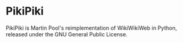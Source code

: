 # PikiPiki
PikiPiki is Martin Pool's reimplementation of WikiWikiWeb in Python, released under the GNU General Public License. 
